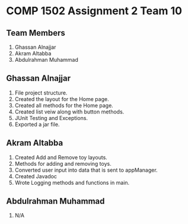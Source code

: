 # COMP 1502 Assignment 2 Team 10

## Team Members
1. Ghassan Alnajjar
2. Akram Altabba
3. Abdulrahman Muhammad

## Ghassan Alnajjar
1. File project structure.
2. Created the layout for the Home page.
3. Created all methods for the Home page.
4. Created list veiw along with button methods.
5. JUnit Testing and Exceptions.
6. Exported a jar file.


## Akram Altabba
1. Created Add and Remove toy layouts.
2. Methods for adding and removing toys.
3. Converted user input into data that is sent to appManager.
4. Created Javadoc
5. Wrote Logging methods and functions in main.


## Abdulrahman Muhammad
1. N/A



